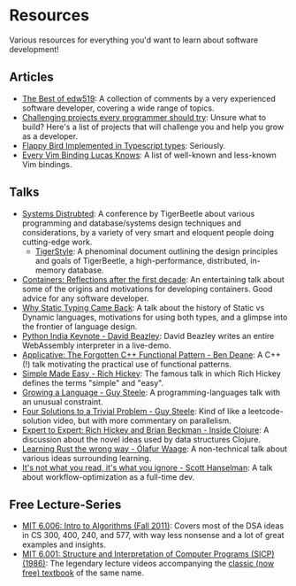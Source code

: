 # Resources
Various resources for everything you'd want to learn about software development!

## Articles
- [The Best of edw519](http://static.v25media.com/edw519_mod.html#chapter_255): A collection of comments by a very experienced software developer, covering a wide range of topics.
- [Challenging projects every programmer should try](https://austinhenley.com/blog/challengingprojects.html): Unsure what to build? Here's a list of projects that will challenge you and help you grow as a developer.
- [Flappy Bird Implemented in Typescript types](https://zackoverflow.dev/writing/flappy-bird-in-type-level-typescript/): Seriously.
- [Every Vim Binding Lucas Knows](https://scharenbroch.dev/blog/vim-bindings/): A list of well-known and less-known Vim bindings.

## Talks
- [Systems Distrubted](https://www.youtube.com/playlist?list=PL9eL-xg48OM09LwyjF_cXwoJHHngXMPxJ): A conference by TigerBeetle about various programming and database/systems design techniques and considerations, by a variety of very smart and eloquent people doing cutting-edge work.
    - [TigerStyle](https://github.com/tigerbeetle/tigerbeetle/blob/main/docs/TIGER_STYLE.md): A phenominal document outlining the design principles and goals of TigerBeetle, a high-performance, distributed, in-memory database.
- [Containers: Reflections after the first decade](https://youtu.be/xXWaECk9XqM): An entertaining talk about some of the origins and motivations for developing containers. Good advice for any software developer.
- [Why Static Typing Came Back](https://youtu.be/Tml94je2edk): A talk about the history of Static vs Dynamic languages, motivations for using both types, and a glimpse into the frontier of language design.
- [Python India Keynote - David Beazley](https://youtube.com/watch?v=VUT386_GKI8): David Beazley writes an entire WebAssembly interpreter in a live-demo.
- [Applicative: The Forgotten C++ Functional Pattern - Ben Deane](https://www.youtube.com/watch?v=KDn28TZdKb4): A C++ (!) talk motivating the practical use of functional patterns.
- [Simple Made Easy - Rich Hickey](https://youtube.com/watch?v=LKtk3HCgTa8): The famous talk in which Rich Hickey defines the terms "simple" and "easy".
- [Growing a Language - Guy Steele](https://www.youtube.com/watch?v=_ahvzDzKdB0): A programming-languages talk with an unusual constraint.
- [Four Solutions to a Trivial Problem - Guy Steele](https://www.youtube.com/watch?v=ftcIcn8AmSY): Kind of like a leetcode-solution video, but with more commentary on parallelism.
- [Expert to Expert: Rich Hickey and Brian Beckman - Inside Clojure](https://www.youtube.com/watch?v=wASCH_gPnDw): A discussion about the novel ideas used by data structures Clojure.
- [Learning Rust the wrong way - Ólafur Waage](https://youtube.com/watch?v=DL9LANLg5EA): A non-technical talk about various ideas surrounding learning.
- [It's not what you read, it's what you ignore - Scott Hanselman](https://youtube.com/watch?v=IWPgUn8tL8s): A talk about workflow-optimization as a full-time dev.

## Free Lecture-Series
- [MIT 6.006: Intro to Algorithms (Fall 2011)](https://www.youtube.com/watch?v=HtSuA80QTyo&list=PL-K_ib5mxHXkBD_3_79TPS8xvcw49pVcc): Covers most of the DSA ideas in CS 300, 400, 240, and 577, with way less nonsense and a lot of great examples and insights.
- [MIT 6.001: Structure and Interpretation of Computer Programs (SICP) (1986)](https://www.youtube.com/playlist?list=PLE18841CABEA24090): The legendary lecture videos accompanying the [classic (now free) textbook](https://web.mit.edu/6.001/6.037/sicp.pdf) of the same name.
